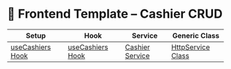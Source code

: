 # 🧩 Frontend Template – Cashier CRUD

|                 Setup             |          Hook           |              Service             |         Generic Class        |
|-------------------------------------------|-------------------------------------------|------------------------------------------------|---------------------------------------------|
| [useCashiers Hook](./hook.useCashiers.ts) | [useCashiers Hook](./hook.useCashiers.ts) | [Cashier Service](./service.cashierService.ts) | [HttpService Class](./class.httpService.ts) |
